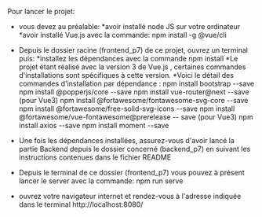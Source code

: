 Pour lancer le projet:

- vous devez au préalable:
    *avoir installé node JS sur votre ordinateur
    *avoir installé Vue.js avec la commande: npm install -g @vue/cli

- Depuis le dossier racine (frontend_p7) de ce projet, ouvrez un terminal puis:
    *installez les dépendances avec la commande npm install
    *Le projet étant réalisé avec la version 3 de Vue.js , certaines commandes d'installations sont spécifiques à cette version.
    *Voici le détail des commandes d'installation par dépendance :
    npm install bootstrap --save
    npm install @popperjs/core --save
    npm install vue-router@next --save    (pour Vue3)
    npm install @fortawesome/fontawesome-svg-core --save
    npm install @fortawesome/free-solid-svg-icons --save
    npm install @fortawesome/vue-fontawesome@prerelease -- save    (pour Vue3)
    npm install axios --save
    npm install moment --save

- Une fois les dépendances installées, assurez-vous d'avoir lancé la partie Backend depuis      le dossier concerné (backend_p7) en suivant les instructions contenues dans le fichier README

- Depuis le terminal de ce dossier (frontend_p7) vous pouvez à présent lancer le server avec la commande: 
    npm run serve

- ouvrez votre navigateur internet et rendez-vous à l'adresse indiquée dans le terminal          http://localhost:8080/
